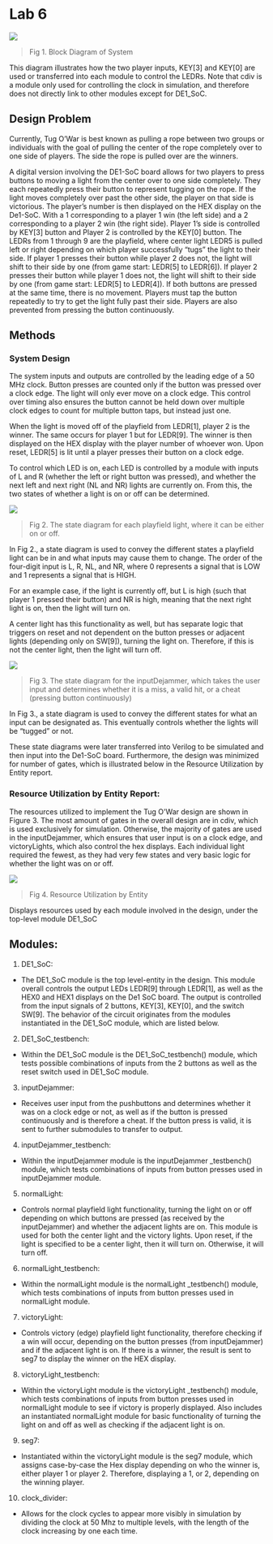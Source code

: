 # Lab 6
![](figures/fig1.png)
> Fig 1. Block Diagram of System

This diagram illustrates how the two player inputs, KEY[3] and KEY[0] are used or transferred into each module to control the LEDRs. Note that cdiv is a module only used for controlling the clock in simulation, and therefore does not directly link to other modules except for DE1_SoC.

## Design Problem
Currently, Tug O’War is best known as pulling a rope between two groups or individuals with the goal of pulling the center of the rope completely over to one side of players. The side the rope is pulled over are the winners.

A digital version involving the DE1-SoC board allows for two players to press buttons to moving a light from the center over to one side completely. They each repeatedly press their button to represent tugging on the rope. If the light moves completely over past the other side, the player on that side is victorious. The player’s number is then displayed on the HEX display on the De1-SoC. With a 1 corresponding to a player 1 win (the left side) and a 2 corresponding to a player 2 win (the right side). Player 1’s side is controlled by KEY[3] button and Player 2 is controlled by the KEY[0] button. The LEDRs from 1 through 9 are the playfield, where center light LEDR5 is pulled left or right depending on which player successfully “tugs” the light to their side. If player 1 presses their button while player 2 does not, the light will shift to their side by one (from game start: LEDR[5] to LEDR[6]). If player 2 presses their button while player 1 does not, the light will shift to their side by one (from game start: LEDR[5] to LEDR[4]). If both buttons are pressed at the same time, there is no movement. Players must tap the button repeatedly to try to get the light fully past their side. Players are also prevented from pressing the button continuously.

## Methods
### System Design
The system inputs and outputs are controlled by the leading edge of a 50 MHz clock. Button presses are counted only if the button was pressed over a clock edge. The light will only ever move on a clock edge. This control over timing also ensures the button cannot be held down over multiple clock edges to count for multiple button taps, but instead just one.

When the light is moved off of the playfield from LEDR[1], player 2 is the winner. The same occurs for player 1 but for LEDR[9]. The winner is then displayed on the HEX display with the player number of whoever won. Upon reset, LEDR[5] is lit until a player presses their button on a clock edge.

To control which LED is on, each LED is controlled by a module with inputs of L and R (whether the left or right button was pressed), and whether the next left and next right (NL and NR) lights are currently on. From this, the two states of whether a light is on or off can be determined.

![](figures/fig2.png)
> Fig 2. The state diagram for each playfield light, where it can be either on or off.

In Fig 2., a state diagram is used to convey the different states a playfield light can be in and what inputs may cause them to change.  The order of the four-digit input is L, R, NL, and NR, where 0 represents a signal that is LOW and 1 represents a signal that is HIGH.

For an example case, if the light is currently off, but L is high (such that player 1 pressed their button) and NR is high, meaning that the next right light is on, then the light will turn on.

A center light has this functionality as well, but has separate logic that triggers on reset and not dependent on the button presses or adjacent lights (depending only on SW[9]), turning the light on. Therefore, if this is not the center light, then the light will turn off.

![](figures/fig3.png)
> Fig 3. The state diagram for the inputDejammer, which takes the user input and determines whether it is a miss, a valid hit, or a cheat (pressing button continuously)

In Fig 3., a state diagram is used to convey the different states for what an input can be designated as. This eventually controls whether the lights will be “tugged” or not.

These state diagrams were later transferred into Verilog to be simulated and then input into the De1-SoC board. Furthermore, the design was minimized for number of gates, which is illustrated below in the Resource Utilization by Entity report.

### Resource Utilization by Entity Report:
The resources utilized to implement the Tug O'War design are shown in Figure 3. The most amount of gates in the overall design are in cdiv, which is used exclusively for simulation. Otherwise, the majority of gates are used in the inputDejammer, which ensures that user input is on a clock edge, and victoryLights, which also control the hex displays. Each individual light required the fewest, as they had very few states and very basic logic for whether the light was on or off.

![](figures/fig4.png)
> Fig 4. Resource Utilization by Entity

Displays resources used by each module involved in the design, under the top-level module DE1_SoC


## Modules:
1.	DE1_SoC:
- The DE1_SoC module is the top level-entity in the design. This module overall controls the output LEDs LEDR[9] through LEDR[1], as well as the HEX0 and HEX1 displays on the De1 SoC board. The output is controlled from the input signals of 2 buttons, KEY[3], KEY[0], and the switch SW[9]. The behavior of the circuit originates from the modules instantiated in the DE1_SoC module, which are listed below.
2.	DE1_SoC_testbench:
- Within the DE1_SoC module is the DE1_SoC_testbench() module, which tests possible combinations of inputs from the 2 buttons as well as the reset switch used in DE1_SoC module.
3.	inputDejammer:
- Receives user input from the pushbuttons and determines whether it was on a clock edge or not, as well as if the button is pressed continuously and is therefore a cheat. If the button press is valid, it is sent to further submodules to transfer to output.
4.	inputDejammer_testbench:
- Within the inputDejammer module is the inputDejammer _testbench() module, which tests combinations of inputs from button presses used in inputDejammer module.
5.	normalLight:
- Controls normal playfield light functionality, turning the light on or off depending on which buttons are pressed (as received by the inputDejammer) and whether the adjacent lights are on. This module is used for both the center light and the victory lights. Upon reset, if the light is specified to be a center light, then it will turn on. Otherwise, it will turn off.
6.	normalLight_testbench:
- Within the normalLight module is the normalLight _testbench() module, which tests combinations of inputs from button presses used in normalLight module.
7.	victoryLight:
- Controls victory (edge) playfield light functionality, therefore checking if a win will occur, depending on the button presses (from inputDejammer) and if the adjacent light is on. If there is a winner, the result is sent to seg7 to display the winner on the HEX display.
8.	victoryLight_testbench:
- Within the victoryLight module is the victoryLight _testbench() module, which tests combinations of inputs from button presses used in normalLight module to see if victory is properly displayed. Also includes an instantiated normalLight module for basic functionality of turning the light on and off as well as checking if the adjacent light is on.
9.	seg7:
- Instantiated within the victoryLight module is the seg7 module, which assigns case-by-case the Hex display depending on who the winner is, either player 1 or player 2. Therefore, displaying a 1, or 2, depending on the winning player.
10.	clock_divider:
- Allows for the clock cycles to appear more visibly in simulation by dividing the clock at 50 Mhz to multiple levels, with the length of the clock increasing by one each time.

